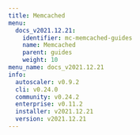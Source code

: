 ```yaml
---
title: Memcached
menu:
  docs_v2021.12.21:
    identifier: mc-memcached-guides
    name: Memcached
    parent: guides
    weight: 10
menu_name: docs_v2021.12.21
info:
  autoscaler: v0.9.2
  cli: v0.24.0
  community: v0.24.2
  enterprise: v0.11.2
  installer: v2021.12.21
  version: v2021.12.21
---
```


